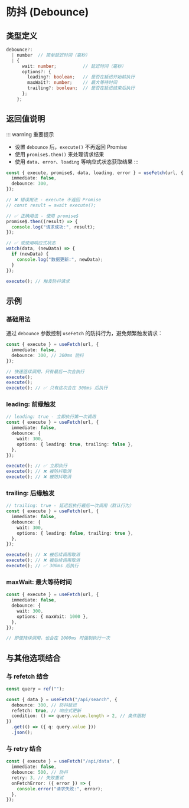 # 防抖 (Debounce)

## 类型定义

```typescript
debounce?:
  | number  // 简单延迟时间（毫秒）
  | {
      wait: number;          // 延迟时间（毫秒）
      options?: {
        leading?: boolean;   // 是否在延迟开始前执行
        maxWait?: number;    // 最大等待时间
        trailing?: boolean;  // 是否在延迟结束后执行
      };
    };
```

## 返回值说明

::: warning 重要提示

- 设置 `debounce` 后，`execute()` 不再返回 Promise
- 使用 `promise$.then()` 来处理请求结果
- 使用 `data`、`error`、`loading` 等响应式状态获取结果
  :::

```ts
const { execute, promise$, data, loading, error } = useFetch(url, {
  immediate: false,
  debounce: 300,
});

// ❌ 错误用法 - execute 不返回 Promise
// const result = await execute();

// ✅ 正确用法 - 使用 promise$
promise$.then((result) => {
  console.log("请求成功:", result);
});

// ✅ 或使用响应式状态
watch(data, (newData) => {
  if (newData) {
    console.log("数据更新:", newData);
  }
});

execute(); // 触发防抖请求
```

## 示例

### 基础用法

通过 `debounce` 参数控制 `useFetch` 的防抖行为，避免频繁触发请求：

```ts
const { execute } = useFetch(url, {
  immediate: false,
  debounce: 300, // 300ms 防抖
});

// 快速连续调用，只有最后一次会执行
execute();
execute();
execute(); // ✅ 只有这次会在 300ms 后执行
```

### leading: 前缘触发

```ts
// leading: true - 立即执行第一次调用
const { execute } = useFetch(url, {
  immediate: false,
  debounce: {
    wait: 300,
    options: { leading: true, trailing: false },
  },
});

execute(); // ✅ 立即执行
execute(); // ❌ 被防抖取消
execute(); // ❌ 被防抖取消
```

### trailing: 后缘触发

```ts
// trailing: true - 延迟后执行最后一次调用（默认行为）
const { execute } = useFetch(url, {
  immediate: false,
  debounce: {
    wait: 300,
    options: { leading: false, trailing: true },
  },
});

execute(); // ❌ 被后续调用取消
execute(); // ❌ 被后续调用取消
execute(); // ✅ 300ms 后执行
```

### maxWait: 最大等待时间

```ts
const { execute } = useFetch(url, {
  immediate: false,
  debounce: {
    wait: 300,
    options: { maxWait: 1000 },
  },
});

// 即使持续调用，也会在 1000ms 时强制执行一次
```

## 与其他选项结合

### 与 refetch 结合

```ts
const query = ref("");

const { data } = useFetch("/api/search", {
  debounce: 300, // 防抖延迟
  refetch: true, // 响应式更新
  condition: () => query.value.length > 2, // 条件限制
})
  .get(() => ({ q: query.value }))
  .json();
```

### 与 retry 结合

```ts
const { execute } = useFetch("/api/data", {
  immediate: false,
  debounce: 500, // 防抖
  retry: 3, // 失败重试
  onFetchError: ({ error }) => {
    console.error("请求失败:", error);
  },
});
```
